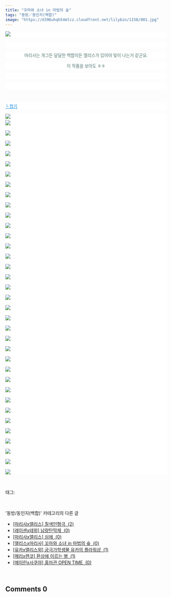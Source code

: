 ```yaml
---
title: "꼬마와 소녀 in 마법의 숲"
tags: "동방／동인지(백합)"
image: "https://d396uhqh54mlcz.cloudfront.net/lilybin/1158/001.jpg"
---
```

<div class="article">
<div class="area_view">
<p style="text-align: justify; background: white"><img src="{{ site.imgserver7 }}/lilybin/1158/001.jpg"/><span style="color:#557a74; font-family:돋움; font-size:10pt"> 
</span></p><p style="text-align: justify; background: white"> 
 </p><p style="text-align: center; background: white"><span style="color:#557a74; font-family:돋움; font-size:10pt">마리사는 개그든 달달한 백합이든 앨리스가 있어야 빛이 나는거 같군요.
</span></p><p style="text-align: center; background: white"><span style="color:#557a74; font-family:돋움; font-size:10pt">이 작품을 보아도 ㅎㅎ
</span></p><p style="text-align: center; background: white"> 
 </p><p style="text-align: justify; background: white"> 
 </p><p>
 </p><p style="text-align: justify; background: white"><a href="http://blog.naver.com/PostView.nhn?blogId=cjb0236&amp;logNo=150140529621&amp;parentCategoryNo=&amp;categoryNo=41&amp;viewDate=&amp;isShowPopularPosts=false&amp;from=postView"><span style="color:#0482d6; font-family:돋움; font-size:10pt; text-decoration:underline">└ 접기</span></a><span style="color:#557a74; font-family:돋움; font-size:10pt">
</span></p><p style="text-align: justify; background: white"><img src="{{ site.imgserver7 }}/lilybin/1158/002.jpg"/><span style="color:#557a74; font-family:돋움; font-size:10pt"><br/><img src="{{ site.imgserver7 }}/lilybin/1158/003.jpg"/><br/><br/><img src="{{ site.imgserver7 }}/lilybin/1158/004.jpg"/><br/><br/><img src="{{ site.imgserver7 }}/lilybin/1158/005.jpg"/><br/><br/><img src="{{ site.imgserver7 }}/lilybin/1158/006.jpg"/><br/><br/><img src="{{ site.imgserver7 }}/lilybin/1158/007.jpg"/><br/><br/><img src="{{ site.imgserver7 }}/lilybin/1158/008.jpg"/><br/><br/><img src="{{ site.imgserver7 }}/lilybin/1158/009.jpg"/><br/><br/><img src="{{ site.imgserver7 }}/lilybin/1158/010.jpg"/><br/><br/><img src="{{ site.imgserver7 }}/lilybin/1158/011.jpg"/><br/><br/><img src="{{ site.imgserver7 }}/lilybin/1158/012.jpg"/><br/><br/><img src="{{ site.imgserver7 }}/lilybin/1158/013.jpg"/><br/><br/><img src="{{ site.imgserver7 }}/lilybin/1158/014.jpg"/><br/><br/><img src="{{ site.imgserver7 }}/lilybin/1158/015.jpg"/><br/><br/><img src="{{ site.imgserver7 }}/lilybin/1158/016.jpg"/><br/><br/><img src="{{ site.imgserver7 }}/lilybin/1158/017.jpg"/><br/><br/><img src="{{ site.imgserver7 }}/lilybin/1158/018.jpg"/><br/><br/><img src="{{ site.imgserver7 }}/lilybin/1158/019.jpg"/><br/><br/><img src="{{ site.imgserver7 }}/lilybin/1158/020.jpg"/><br/><br/><img src="{{ site.imgserver7 }}/lilybin/1158/021.jpg"/><br/><br/><img src="{{ site.imgserver7 }}/lilybin/1158/022.jpg"/><br/><br/><img src="{{ site.imgserver7 }}/lilybin/1158/023.jpg"/><br/><br/><img src="{{ site.imgserver7 }}/lilybin/1158/024.jpg"/><br/><br/><img src="{{ site.imgserver7 }}/lilybin/1158/025.jpg"/><br/><br/><img src="{{ site.imgserver7 }}/lilybin/1158/026.jpg"/><br/><br/><img src="{{ site.imgserver7 }}/lilybin/1158/027.jpg"/><br/><br/><img src="{{ site.imgserver7 }}/lilybin/1158/028.jpg"/><br/><br/><img src="{{ site.imgserver7 }}/lilybin/1158/029.jpg"/><br/><br/><img src="{{ site.imgserver7 }}/lilybin/1158/030.jpg"/><br/><br/><img src="{{ site.imgserver7 }}/lilybin/1158/031.jpg"/><br/><br/><img src="{{ site.imgserver7 }}/lilybin/1158/032.jpg"/><br/><br/><img src="{{ site.imgserver7 }}/lilybin/1158/033.jpg"/><br/><br/><img src="{{ site.imgserver7 }}/lilybin/1158/034.jpg"/><br/><br/><img src="{{ site.imgserver7 }}/lilybin/1158/035.jpg"/><br/><br/><img src="{{ site.imgserver7 }}/lilybin/1158/036.jpg"/><br/><br/><img src="{{ site.imgserver7 }}/lilybin/1158/037.jpg"/>
</span></p>
</div></div><br/>
<div class="tagTrail">
<p>태그: </p>
<ul>
</ul>
</div><br/>
<div class="another">
<p>'동방/동인지(백합)' 카테고리의 다른 글</p>
<ul>
<li><a href="/lilybin_1161">
[마리사x앨리스] 칠색인형극  (2)
</a></li>
<li><a href="/lilybin_1160">
[레이센x테위] 납량탄막제  (0)
</a></li>
<li><a href="/lilybin_1159">
[마리사x앨리스] 심애  (0)
</a></li>
<li><a href="/lilybin_1158">
[앨리스x마리사] 꼬마와 소녀 in 마법의 숲  (0)
</a></li>
<li><a href="/lilybin_1157">
[유카x앨리스외] 궁극가학생물 유카의 플라워샵  (1)
</a></li>
<li><a href="/lilybin_1156">
[메리x렌코] 환상에 이르는 병  (1)
</a></li>
<li><a href="/lilybin_1155">
[메이린x사쿠야] 홍마관 OPEN TIME  (0)
</a></li>
</ul>
</div><br/>
<div class="comment">
<h2 class="bold">Comments <span id="commentCount1158">0</span></h2>
<div style="clear:both;">
<div id="entry1158Comment" style="display:block">
</div>
</div>
</div><br/>
<br/>
<p id="refer"></p>
<br/>

